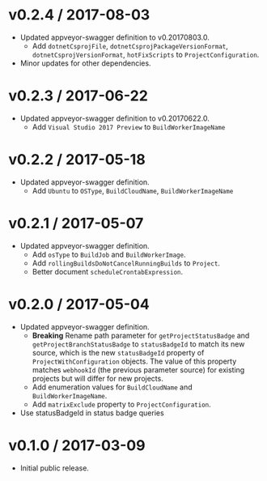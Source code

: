 
v0.2.4 / 2017-08-03
===================

  * Updated appveyor-swagger definition to v0.20170803.0.
    - Add `dotnetCsprojFile`, `dotnetCsprojPackageVersionFormat`,
      `dotnetCsprojVersionFormat`, `hotFixScripts` to `ProjectConfiguration`.
  * Minor updates for other dependencies.

v0.2.3 / 2017-06-22
===================

  * Updated appveyor-swagger definition to v0.20170622.0.
    - Add `Visual Studio 2017 Preview` to `BuildWorkerImageName`

v0.2.2 / 2017-05-18
===================

  * Updated appveyor-swagger definition.
    - Add `Ubuntu` to `OSType`, `BuildCloudName`, `BuildWorkerImageName`

v0.2.1 / 2017-05-07
===================

  * Updated appveyor-swagger definition.
    - Add `osType` to `BuildJob` and `BuildWorkerImage`.
    - Add `rollingBuildsDoNotCancelRunningBuilds` to `Project`.
    - Better document `scheduleCrontabExpression`.

v0.2.0 / 2017-05-04
===================

  * Updated appveyor-swagger definition.
    - **Breaking**  Rename path parameter for `getProjectStatusBadge` and
      `getProjectBranchStatusBadge` to `statusBadgeId` to match its new source,
      which is the new `statusBadgeId` property of `ProjectWithConfiguration`
      objects.  The value of this property matches `webhookId` (the previous
      parameter source) for existing projects but will differ for new projects.
    - Add enumeration values for `BuildCloudName` and `BuildWorkerImageName`.
    - Add `matrixExclude` property to `ProjectConfiguration`.
  * Use statusBadgeId in status badge queries

v0.1.0 / 2017-03-09
===================

  * Initial public release.
